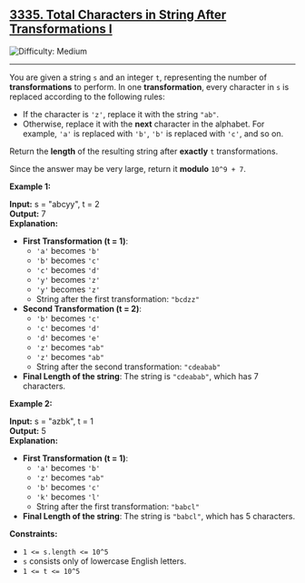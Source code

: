 ## [3335\. Total Characters in String After Transformations I](https://leetcode.com/problems/total-characters-in-string-after-transformations-i)

![Difficulty: Medium](https://img.shields.io/badge/Difficulty-Medium-orange)

---

You are given a string `s` and an integer `t`, representing the number of **transformations** to perform. In one **transformation**, every character in `s` is replaced according to the following rules:

- If the character is `'z'`, replace it with the string `"ab"`.
- Otherwise, replace it with the **next** character in the alphabet. For example, `'a'` is replaced with `'b'`, `'b'` is replaced with `'c'`, and so on.

Return the **length** of the resulting string after **exactly** `t` transformations.

Since the answer may be very large, return it **modulo** `10^9 + 7`.

**Example 1:**

**Input:** s = "abcyy", t = 2  
**Output:** 7  
**Explanation:**

- **First Transformation (t = 1)**:
  - `'a'` becomes `'b'`
  - `'b'` becomes `'c'`
  - `'c'` becomes `'d'`
  - `'y'` becomes `'z'`
  - `'y'` becomes `'z'`
  - String after the first transformation: `"bcdzz"`
- **Second Transformation (t = 2)**:
  - `'b'` becomes `'c'`
  - `'c'` becomes `'d'`
  - `'d'` becomes `'e'`
  - `'z'` becomes `"ab"`
  - `'z'` becomes `"ab"`
  - String after the second transformation: `"cdeabab"`
- **Final Length of the string**: The string is `"cdeabab"`, which has 7 characters.

**Example 2:**

**Input:** s = "azbk", t = 1  
**Output:** 5  
**Explanation:**

- **First Transformation (t = 1)**:
  - `'a'` becomes `'b'`
  - `'z'` becomes `"ab"`
  - `'b'` becomes `'c'`
  - `'k'` becomes `'l'`
  - String after the first transformation: `"babcl"`
- **Final Length of the string**: The string is `"babcl"`, which has 5 characters.

**Constraints:**

- `1 <= s.length <= 10^5`
- `s` consists only of lowercase English letters.
- `1 <= t <= 10^5`
